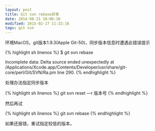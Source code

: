 ```yaml
---
layout: post
title: Git svn rebase异常
date: 2014-08-21 18:06:16
modified: 2015-02-17 11:32:16
tags: git svn
---
```


环境MacOS，git版本1.9.3(Apple Git-50)，同步版本信息时遭遇此错误提示

{% highlight sh linenos %}
$ git svn rebase

Incomplete data: Delta source ended unexpectedly at /Applications/Xcode.app/Contents/Developer/usr/share/git-core/perl/Git/SVN/Ra.pm line 290.
{% endhighlight %}

处理办法指定同步版本

{% highlight sh linenos %}
git svn reset —r 版本号
{% endhighlight %}

然后再试

{% highlight sh linenos %}
git svn rebase
{% endhighlight %}

如果还报错，重试指定较低的版本。
